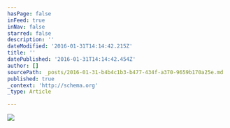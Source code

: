 ```yaml
---
hasPage: false
inFeed: true
inNav: false
starred: false
description: ''
dateModified: '2016-01-31T14:14:42.215Z'
title: ''
datePublished: '2016-01-31T14:14:42.454Z'
author: []
sourcePath: _posts/2016-01-31-b4b4c1b3-b477-434f-a370-9659b170a25e.md
published: true
_context: 'http://schema.org'
_type: Article

---
```

![](https://the-grid-user-content.s3-us-west-2.amazonaws.com/60188abe-9c40-49a6-b858-dfe4e1c34d9e.jpg)